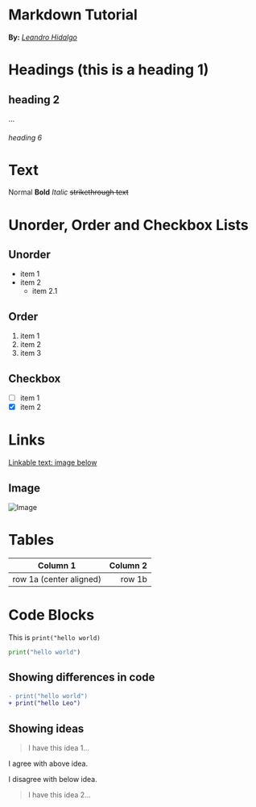 # Markdown Tutorial
**By:** [*Leandro Hidalgo*](https://www.linkedin.com/in/leandro-alexis-hidalgo-torres)

# Headings (this is a heading 1)
## heading 2
...
###### heading 6

# Text
Normal **Bold** *Italic*
~~strikethrough text~~

# Unorder, Order and Checkbox Lists
## Unorder
- item 1
- item 2
  - item 2.1
## Order
1. item 1
1. item 2
1. item 3
## Checkbox
- [ ] item 1
- [x] item 2

# Links
[Linkable text: image below](https://www.escapadarural.com/blog/wp-content/uploads/2020/04/AdobeStock_170936447-1024x683.jpeg.webp)

## Image
![Image](https://www.escapadarural.com/blog/wp-content/uploads/2020/04/AdobeStock_170936447-1024x683.jpeg.webp)

# Tables
| Column 1 | Column 2 |
|:---:|---:|
| row 1a (center aligned) | row 1b |

# Code Blocks
This is `print("hello world)`

```py 
print("hello world")
```

## Showing differences in code
```diff
- print("hello world")
+ print("hello Leo")
```
## Showing ideas
> I have this idea 1...

I agree with above idea.

I disagree with below idea.

> I have this idea 2...




